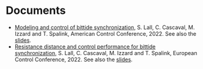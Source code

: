 # Documents

- [Modeling and control of bittide synchronization](papers/acc_2022.pdf), S. Lall, C. Cascaval, M. Izzard and 
T. Spalink, American Control Conference, 2022. See also the [slides](slides/acc_slides_2022.pdf).
- [Resistance distance and control performance for bittide synchronization](papers/ecc_2022.pdf), S. Lall, C. Cascaval, M. Izzard and T. Spalink, European Control Conference, 2022. See also the [slides](slides/ecc_slides_2022.pdf).
